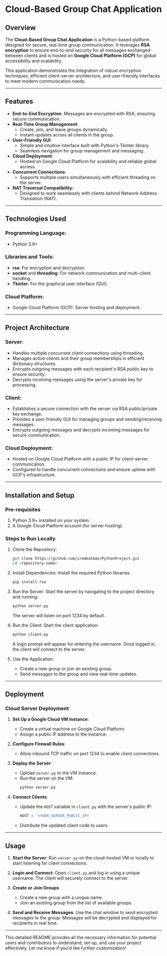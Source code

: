 # Cloud-Based Group Chat Application

## Overview
The **Cloud-Based Group Chat Application** is a Python-based platform designed for secure, real-time group communication. It leverages **RSA encryption** to ensure end-to-end security for all messages exchanged between clients and is hosted on **Google Cloud Platform (GCP)** for global accessibility and scalability.

This application demonstrates the integration of robust encryption techniques, efficient client-server architecture, and user-friendly interfaces to meet modern communication needs.

---

## Features
- **End-to-End Encryption**: Messages are encrypted with RSA, ensuring secure communication.
- **Real-Time Group Management**: 
  - Create, join, and leave groups dynamically.
  - Instant updates across all clients in the group.
- **User-Friendly GUI**: 
  - Simple and intuitive interface built with Python's Tkinter library.
  - Seamless navigation for group management and messaging.
- **Cloud Deployment**: 
  - Hosted on Google Cloud Platform for scalability and reliable global access.
- **Concurrent Connections**: 
  - Supports multiple users simultaneously with efficient threading on the server.
- **NAT Traversal Compatibility:**
  -  Designed to work seamlessly with clients behind Network Address Translation (NAT).

---

## Technologies Used
### Programming Language:
- Python 3.9+

### Libraries and Tools:
- **rsa**: For encryption and decryption.
- **socket** and **threading**: For network communication and multi-client handling.
- **Tkinter**: For the graphical user interface (GUI).

### Cloud Platform:
- Google Cloud Platform (GCP): Server hosting and deployment.

---

## Project Architecture

### Server:
- Handles multiple concurrent client connections using threading.
- Manages active clients and their group memberships in efficient dictionary structures.
- Encrypts outgoing messages with each recipient's RSA public key to ensure security.
- Decrypts incoming messages using the server's private key for processing.

### Client:
- Establishes a secure connection with the server via RSA public/private key exchange.
- Provides a user-friendly GUI for managing groups and sending/receiving messages.
- Encrypts outgoing messages and decrypts incoming messages for secure communication.

### Cloud Deployment:
- Hosted on Google Cloud Platform with a public IP for client-server communication.
- Configured to handle concurrent connections and ensure uptime with GCP's infrastructure.

---

## Installation and Setup

### Pre-requisites
1. Python 3.9+ installed on your system.
2. A Google Cloud Platform account (for server hosting).

### Steps to Run Locally

1. Clone the Repository:
   ```bash
   git clone https://github.com/iremkatman/PythonProject.git
   cd <repository-name>
   ```

2. Install Dependencies:
   Install the required Python libraries:
   ```bash
   pip install rsa
   ```

3. Run the Server:
   Start the server by navigating to the project directory and running:
   ```bash
   python server.py
   ```
   The server will listen on port 1234 by default.

4. Run the Client:
   Start the client application:
   ```bash
   python client.py
   ```
   A login prompt will appear for entering the username. Once logged in, the client will connect to the server.

5. Use the Application:
   - Create a new group or join an existing group.
   - Send messages to the group and view real-time updates.

---

## Deployment

### **Cloud Server Deployment**
1. **Set Up a Google Cloud VM Instance**:
   - Create a virtual machine on Google Cloud Platform.
   - Assign a public IP address to the instance.

2. **Configure Firewall Rules**:
   - Allow inbound TCP traffic on port 1234 to enable client connections.

3. **Deploy the Server**:
   - Upload `server.py` to the VM instance.
   - Run the server on the VM:
     ```bash
     python server.py
     ```

4. **Connect Clients**:
   - Update the `HOST` variable in `client.py` with the server's public IP:
     ```python
     HOST = '<YOUR_SERVER_PUBLIC_IP>'
     ```
   - Distribute the updated client code to users.

---

## **Usage**

1. **Start the Server**:
   Run `server.py` on the cloud-hosted VM or locally to start listening for client connections.

2. **Login and Connect**:
   Open `client.py` and log in using a unique username. The client will securely connect to the server.

3. **Create or Join Groups**:
   - Create a new group with a unique name.
   - Join an existing group from the list of available groups.

4. **Send and Receive Messages**:
   Use the chat window to send encrypted messages to the group. Messages will be decrypted and displayed for recipients in real time.

---

This detailed README provides all the necessary information for potential users and contributors to understand, set up, and use your project effectively. Let me know if you'd like further customization!
